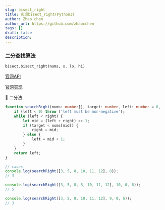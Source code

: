 ```yaml
---
slug: bisect_right
title: 实现bisect_right(Python3)
author: Zhao chen
author_url: https://github.com/zhaocchen
tags: []
draft: false
description: 
---
```


### 二分查找算法

```python
bisect.bisect_right(nums, x, lo, hi)
```



[官网API](https://docs.python.org/3/library/bisect.html)

[官网实现](https://github.com/python/cpython/blob/3.9/Lib/bisect.py)

🔑 二分法

```ts
function searchRight(nums: number[], target: number, left: number = 0, right: number = nums.length): number {
	if (left < 0) throw ('left must be non-negative');
	while (left < right) {
		let mid = (left + right) >> 1;
		if (target < nums[mid]) {
			right = mid;
		} else {
			left = mid + 1;
		}
	}
	return left;
}

// cases
console.log(searchRight([3, 5, 8, 10, 11, 12], 8));
// 3

console.log(searchRight([3, 5, 8, 8, 10, 11, 12], 10, 0, 6));
// 5

console.log(searchRight([3, 5, 8, 10, 11, 12], 9, 0, 6));
// 3

```

